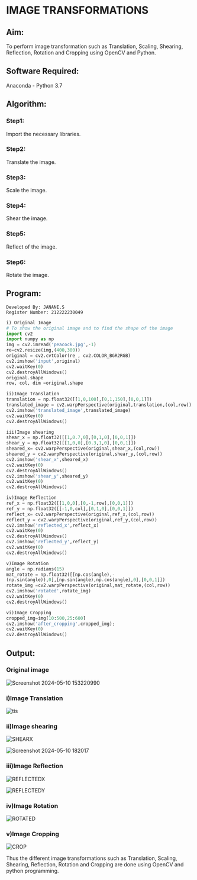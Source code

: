# IMAGE TRANSFORMATIONS


## Aim:
To perform image transformation such as Translation, Scaling, Shearing, Reflection, Rotation and Cropping using OpenCV and Python.

## Software Required:
Anaconda - Python 3.7

## Algorithm:
### Step1:
Import the necessary libraries.

### Step2:
Translate the image.

### Step3:
Scale the image.

### Step4:
Shear the image.

### Step5:
Reflect of the image.

### Step6:
Rotate the image.

## Program:
```
Developed By: JANANI.S
Register Number: 212222230049
```
```python
i) Original Image
# To show the original image and to find the shape of the image
import cv2
import numpy as np
img = cv2.imread('peacock.jpg',-1)
re=cv2.resize(img,(400,300))
original = cv2.cvtColor(re , cv2.COLOR_BGR2RGB)
cv2.imshow('input',original)
cv2.waitKey(0)
cv2.destroyAllWindows()
original.shape
row, col, dim =original.shape

ii)Image Translation
translation = np.float32([[1,0,100],[0,1,150],[0,0,1]])
translated_image = cv2.warpPerspective(original,translation,(col,row))
cv2.imshow('translated_image',translated_image)
cv2.waitKey(0)
cv2.destroyAllWindows()

iii)Image shearing
shear_x = np.float32([[1,0.7,0],[0,1,0],[0,0,1]])
shear_y = np.float32([[1,0,0],[0.3,1,0],[0,0,1]])
sheared_x= cv2.warpPerspective(original,shear_x,(col,row))
sheared_y = cv2.warpPerspective(original,shear_y,(col,row))
cv2.imshow('shear_x',sheared_x)
cv2.waitKey(0)
cv2.destroyAllWindows()
cv2.imshow('shear_y',sheared_y)
cv2.waitKey(0)
cv2.destroyAllWindows()

iv)Image Reflection
ref_x = np.float32([[1,0,0],[0,-1,row],[0,0,1]])
ref_y = np.float32([[-1,0,col],[0,1,0],[0,0,1]])
reflect_x= cv2.warpPerspective(original,ref_x,(col,row))
reflect_y = cv2.warpPerspective(original,ref_y,(col,row))
cv2.imshow('reflected_x',reflect_x)
cv2.waitKey(0)
cv2.destroyAllWindows()
cv2.imshow('reflected_y',reflect_y)
cv2.waitKey(0)
cv2.destroyAllWindows()

v)Image Rotation
angle = np.radians(15)
mat_rotate = np.float32([[np.cos(angle),-
(np.sin(angle)),0],[np.sin(angle),np.cos(angle),0],[0,0,1]])
rotate_img =cv2.warpPerspective(original,mat_rotate,(col,row))
cv2.imshow('rotated',rotate_img)
cv2.waitKey(0)
cv2.destroyAllWindows()

vi)Image Cropping
cropped_img=img[10:500,25:600] 
cv2.imshow('after_cropping',cropped_img);
cv2.waitKey(0)
cv2.destroyAllWindows()

```
## Output:
### Original image

![Screenshot 2024-05-10 153220990](https://github.com/JananiSoundararajan/IMAGE-TRANSFORMATIONS/assets/119477549/ecb36946-3b26-4ab9-bdef-a04641567735)

### i)Image Translation

![tis](https://github.com/JananiSoundararajan/IMAGE-TRANSFORMATIONS/assets/119477549/54e7dfc4-909d-4fa0-a8fa-8736b16139aa)

### ii)Image shearing

![SHEARX](https://github.com/JananiSoundararajan/IMAGE-TRANSFORMATIONS/assets/119477549/e493a792-14e2-4240-90c1-54acfc0f8b4f)

![Screenshot 2024-05-10 182017](https://github.com/JananiSoundararajan/IMAGE-TRANSFORMATIONS/assets/119477549/0347ff55-0b6e-463c-a3fb-aed2a20c2960)

### iii)Image Reflection

![REFLECTEDX](https://github.com/JananiSoundararajan/IMAGE-TRANSFORMATIONS/assets/119477549/aaac7cf0-9fb8-4e47-960f-60368bdf5854)

![REFLECTEDY](https://github.com/JananiSoundararajan/IMAGE-TRANSFORMATIONS/assets/119477549/4745f772-d680-48d1-a1ac-4e3ee162934a)

### iv)Image Rotation

![ROTATED](https://github.com/JananiSoundararajan/IMAGE-TRANSFORMATIONS/assets/119477549/d2c82128-f7da-4775-a1d4-fc43f6e16eb9)


### v)Image Cropping

![CROP](https://github.com/JananiSoundararajan/IMAGE-TRANSFORMATIONS/assets/119477549/926a5307-4bda-444c-8643-41d6a0433bd0)


Thus the different image transformations such as Translation, Scaling, Shearing, Reflection, Rotation and Cropping are done using OpenCV and python programming.
